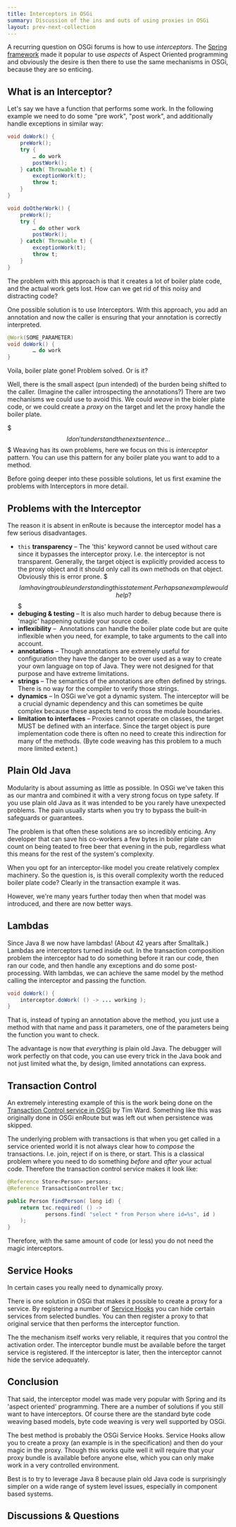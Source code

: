 ```yaml
---
title: Interceptors in OSGi
summary: Discussion of the ins and outs of using proxies in OSGi
layout: prev-next-collection
---
```


A recurring question on OSGi forums is how to use _interceptors_. The [Spring framework] made it popular to use _aspects_ of Aspect Oriented programming and obviously the desire is then there to use the same mechanisms in OSGi, because they are so enticing. 

## What is an Interceptor?

Let's say we have a function that performs some work. In the following example we need to do some "pre work", "post work", and additionally handle exceptions in similar way:

```java
void doWork() {
	preWork();
	try {
		… do work
		postWork();
	} catch( Throwable t) {
		exceptionWork(t);
		throw t;
	}
}

void doOtherWork() {
	preWork();
	try {
		… do other work
		postWork();
	} catch( Throwable t) {
		exceptionWork(t);
		throw t;
	}
}
```

The problem with this approach is that it creates a lot of boiler plate code, and the actual work gets lost. How can we get rid of this noisy and distracting code? 

One possible solution is to use Interceptors. With this approach, you add an annotation and now the caller is ensuring that your annotation is correctly interpreted.

```java
@Work(SOME_PARAMETER)
void doWork() {
		… do work
}
```

Voila, boiler plate gone! Problem solved. Or is it?

Well, there is the small aspect (pun intended) of the burden being shifted to the caller. (Imagine the caller introspecting the annotations?) There are two mechanisms we could use to avoid this. We could _weave_ in the bioler plate code, or we could create a _proxy_ on the target and let the proxy handle the boiler plate.

$$$ I don't understand the next sentence...$$$
Weaving has its own problems, here we focus on this is  _interceptor_ pattern. You can use this pattern for any boiler plate you want to add to a method.

Before going deeper into these possible solutions, let us first examine the problems with Interceptors in more detail.

## Problems with the Interceptor 

The reason it is absent in enRoute is because the interceptor model has a few serious disadvantages. 

* `this` **transparency** – The 'this' keyword cannot be used without care since it bypasses the interceptor proxy. I.e. the interceptor is not transparent. Generally, the target object is explicitly provided access to the proxy object and it should only call its own methods on that object. Obviously this is error prone. $$$ I am having trouble understanding this statement. Perhaps an example would help? $$$
* **debuging & testing** – It is also much harder to debug because there is 'magic' happening outside your source code.
* **inflexibility** –  Annotations can handle the boiler plate code but are quite inflexible when you need, for example, to take arguments to the call into account.
* **annotations** – Though annotations are extremely useful for configuration they have the danger to be over used as a way to create your own language on top of Java. They were not designed for that purpose and have extreme limitations.
* **strings** – The semantics of the annotations are often defined by strings. There is no way for the compiler to verify those strings.
* **dynamics** – In OSGi we've got a dynamic system. The interceptor will be a crucial dynamic dependency and this can sometimes be quite complex because these aspects tend to cross the module boundaries.
* **limitation to interfaces** – Proxies cannot operate on classes, the target MUST be defined with an interface. Since the target object is pure implementation code there is often no need to create this indirection for many of the methods. (Byte code weaving has this problem to a much more limited extent.)

## Plain Old Java

Modularity is about assuming as little as possible. In OSGi we've taken this as our mantra and combined it with a very strong focus on type safety. If you use plain old Java as it was intended to be you rarely have unexpected problems. The pain usually starts when you try to bypass the built-in safeguards or guarantees. 

The problem is that often these solutions are so incredibly enticing. Any developer that can save his co-workers a few bytes in boiler plate can count on being teated to free beer that evening in the pub, regardless what this means for the rest of the system's complexity.

When you opt for an interceptor-like model you create relatively complex machinery. So the question is, is this overall complexity worth the reduced boiler plate code? Clearly in the transaction example it was.

However, we're many years further today then when that model was introduced, and there are now better ways.

## Lambdas

Since Java 8 we now have lambdas! (About 42 years after Smalltalk.) Lambdas are interceptors turned inside out. In the transaction composition problem the interceptor had to do something before it ran our code, then ran our code, and then handle any exceptions and do some post-processing. With lambdas, we can achieve the same model by the method calling the interceptor and passing the function.

```java
void doWork() {
	interceptor.doWork( () -> ... working );
}
```

That is, instead of typing an annotation above the method, you just use a method with that name and pass it parameters, one of the parameters being the function you want to check.

The advantage is now that _everything_ is plain old Java. The debugger will work perfectly on that code, you can use every trick in the Java book and not just limited what the, by design, limited annotations can express.

## Transaction Control

An extremely interesting example of this is the work being done on the [Transaction Control service in OSGi][1] by Tim Ward. Something like this was originally done in OSGi enRoute but was left out when persistence was skipped. 

The underlying problem with transactions is that when you get called in a service oriented world it is not always clear how to _compose_ the transactions. I.e. join, reject if on is there, or start. This is a classical problem where you need to do something _before_ and _after_ your actual code. Therefore the transaction control service makes it look like:

```java
@Reference Store<Person> persons;
@Reference TransactionController txc;

public Person findPerson( long id) {
	return txc.required( () -> 
			persons.find( "select * from Person where id=%s", id )
	);
}
```
     
Therefore, with the same amount of code (or less) you do not need the magic interceptors.

## Service Hooks

In certain cases you really need to dynamically proxy.

There is one solution in OSGi that makes it possible to create a proxy for a service. By registering a number of [Service Hooks] you can hide certain services from selected bundles. You can then register a proxy to that original service that then performs the interceptor function.

The the mechanism itself works very reliable, it requires that you control the activation order. The interceptor bundle must be available before the target service is registered. If the interceptor is later, then the interceptor cannot hide the service adequately. 

## Conclusion

That said, the interceptor model was made very popular with Spring and its 'aspect oriented' programming. There are a number of solutions if you still want to have interceptors. Of course there are the standard byte code weaving based models, byte code weaving is very well supported by OSGi.

The best method is probably the OSGi Service Hooks. Service Hooks allow you to create a proxy (an example is in the specification) and then do your magic in the proxy. Though this works quite well it will require that your proxy bundle is available before anyone else, which you can only make work in a very controlled environment.

Best is to try to leverage Java 8 because plain old Java code is surprisingly simpler on a wide range of system level issues, especially in component based systems. 

## Discussions & Questions


[1]: https://github.com/osgi/design/blob/master/rfcs/rfc0221/rfc-0221-TransactionControl.pdf
[Spring framework]: https://en.wikipedia.org/wiki/Spring_Framework
[Service Hooks]: http://blog.osgi.org/2009/02/osgi-service-hooks.html
